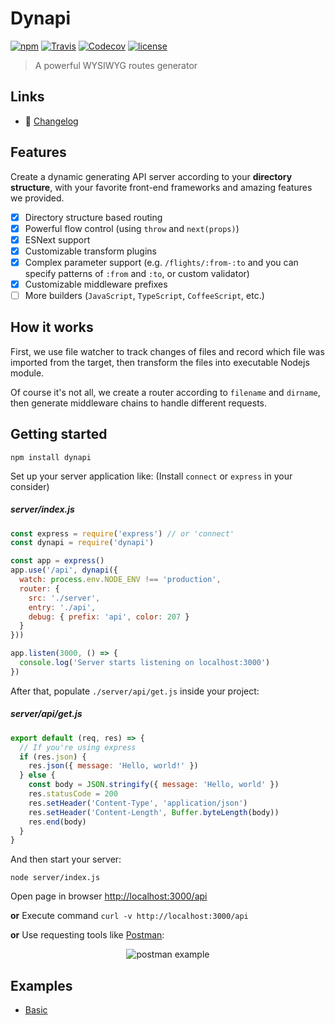 Dynapi
======

[![npm](https://img.shields.io/npm/v/dynapi.svg)](https://www.npmjs.com/package/dynapi)
[![Travis](https://img.shields.io/travis/shirohana/dynapi.svg)](https://www.npmjs.com/package/dynapi)
[![Codecov](https://img.shields.io/codecov/c/github/shirohana/dynapi/dev.svg)](https://codecov.io/gh/shirohana/dynapi/branch/dev)
[![license](https://img.shields.io/npm/l/dynapi.svg)](https://www.npmjs.com/package/dynapi)

> A powerful WYSIWYG routes generator

Links
-----

- :closed_book: [Changelog][changelog]

Features
--------

Create a dynamic generating API server according to your __directory structure__, with your favorite
front-end frameworks and amazing features we provided.

- [x] Directory structure based routing
- [x] Powerful flow control (using `throw` and `next(props)`)
- [x] ESNext support
- [x] Customizable transform plugins
- [x] Complex parameter support (e.g. `/flights/:from-:to` and you can specify patterns of `:from` and
  `:to`, or custom validator)
- [x] Customizable middleware prefixes
- [ ] More builders (`JavaScript`, `TypeScript`, `CoffeeScript`, etc.)

How it works
------------

First, we use file watcher to track changes of files and record which file was imported from the
target, then transform the files into executable Nodejs module.

Of course it's not all, we create a router according to `filename` and `dirname`, then generate
middleware chains to handle different requests.

Getting started
---------------

```
npm install dynapi
```

Set up your server application like: (Install `connect` or `express` in your consider)

##### server/index.js

```javascript
const express = require('express') // or 'connect'
const dynapi = require('dynapi')

const app = express()
app.use('/api', dynapi({
  watch: process.env.NODE_ENV !== 'production',
  router: {
    src: './server',
    entry: './api',
    debug: { prefix: 'api', color: 207 }
  }
}))

app.listen(3000, () => {
  console.log('Server starts listening on localhost:3000')
})
```

After that, populate `./server/api/get.js` inside your project:

##### server/api/get.js
```javascript
export default (req, res) => {
  // If you're using express
  if (res.json) {
    res.json({ message: 'Hello, world!' })
  } else {
    const body = JSON.stringify({ message: 'Hello, world' })
    res.statusCode = 200
    res.setHeader('Content-Type', 'application/json')
    res.setHeader('Content-Length', Buffer.byteLength(body))
    res.end(body)
  }
}
```

And then start your server:

```
node server/index.js
```

Open page in browser [http://localhost:3000/api](http://localhost:3000/api)

__or__ Execute command `curl -v http://localhost:3000/api`

__or__ Use requesting tools like [Postman](https://www.getpostman.com):

<p align="center">
<img alt="postman example" align="center" src="https://i.imgur.com/guA10u9.png">
</p>

[github]: https://github.com/shirohana/dynapi
[changelog]: https://github.com/shirohana/dynapi/blob/dev/CHANGELOG.md

Examples
--------

- [Basic](https://github.com/shirohana/dynapi-example-basic)
